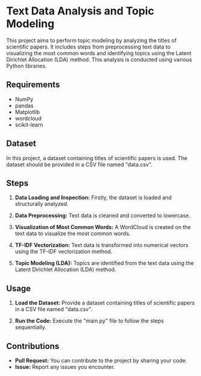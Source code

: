# Text Data Analysis and Topic Modeling

This project aims to perform topic modeling by analyzing the titles of scientific papers. It includes steps from preprocessing text data to visualizing the most common words and identifying topics using the Latent Dirichlet Allocation (LDA) method. This analysis is conducted using various Python libraries.

## Requirements

- NumPy
- pandas
- Matplotlib
- wordcloud
- scikit-learn

## Dataset

In this project, a dataset containing titles of scientific papers is used. The dataset should be provided in a CSV file named "data.csv".

## Steps

1. **Data Loading and Inspection:** Firstly, the dataset is loaded and structurally analyzed.

2. **Data Preprocessing:** Text data is cleaned and converted to lowercase.

3. **Visualization of Most Common Words:** A WordCloud is created on the text data to visualize the most common words.

4. **TF-IDF Vectorization:** Text data is transformed into numerical vectors using the TF-IDF vectorization method.

5. **Topic Modeling (LDA):** Topics are identified from the text data using the Latent Dirichlet Allocation (LDA) method.

## Usage

1. **Load the Dataset:** Provide a dataset containing titles of scientific papers in a CSV file named "data.csv".

2. **Run the Code:** Execute the "main.py" file to follow the steps sequentially.

## Contributions

- **Pull Request:** You can contribute to the project by sharing your code.
- **Issue:** Report any issues you encounter.
